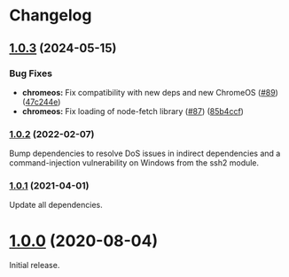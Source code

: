 # Changelog

## [1.0.3](https://github.com/shaka-project/generic-webdriver-server/compare/chromeos-webdriver-server-v1.0.2...chromeos-webdriver-server-v1.0.3) (2024-05-15)


### Bug Fixes

* **chromeos:** Fix compatibility with new deps and new ChromeOS ([#89](https://github.com/shaka-project/generic-webdriver-server/issues/89)) ([47c244e](https://github.com/shaka-project/generic-webdriver-server/commit/47c244ed2a74eb62183eaffe7a0f84fe95811f0f))
* **chromeos:** Fix loading of node-fetch library ([#87](https://github.com/shaka-project/generic-webdriver-server/issues/87)) ([85b4ccf](https://github.com/shaka-project/generic-webdriver-server/commit/85b4ccfc2fa1a8f5af6fa678a0dcda0b1a2f4f0c))

### [1.0.2](https://github.com/shaka-project/generic-webdriver-server/compare/chromeos-webdriver-server-v1.0.1...chromeos-webdriver-server-v1.0.2) (2022-02-07)

Bump dependencies to resolve DoS issues in indirect dependencies and a
command-injection vulnerability on Windows from the ssh2 module.

### [1.0.1](https://github.com/shaka-project/generic-webdriver-server/compare/chromeos-webdriver-server-v1.0.0...chromeos-webdriver-server-v1.0.1) (2021-04-01)

Update all dependencies.

# [1.0.0](https://github.com/shaka-project/generic-webdriver-server/commit/72100d7dffb4997d47360d5f0d81ae1409d6200b) (2020-08-04)

Initial release.
